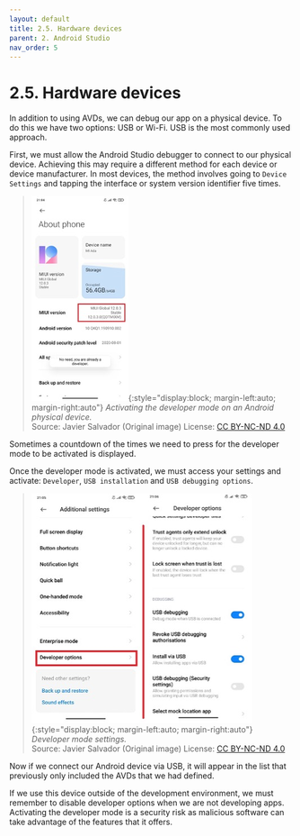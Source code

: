 ```yaml
---
layout: default
title: 2.5. Hardware devices
parent: 2. Android Studio
nav_order: 5
---
```


# 2.5. Hardware devices

In addition to using AVDs, we can debug our app on a physical device. To do this we have two options: USB or Wi-Fi. USB is the most commonly used approach. 

First, we must allow the Android Studio debugger to connect to our physical device. Achieving this may require a different method for each device or device manufacturer. In most devices, the method involves going to `Device Settings` and tapping the interface or system version identifier five times.

> ![Activating the developer mode on an Android device.](/images/02/developer-mode.jpg){:style="display:block; margin-left:auto; margin-right:auto"}
> *Activating the developer mode on an Android physical device.*  
> Source: Javier Salvador (Original image) License: [CC BY-NC-ND 4.0](https://creativecommons.org/licenses/by-nc-nd/4.0/)

Sometimes a countdown of the times we need to press for the developer mode to be activated is displayed.

Once the developer mode is activated, we must access your settings and activate: `Developer`, `USB installation` and `USB debugging options`.

> ![Developer mode settings.](/images/02/developer-mode-settings.jpg){:style="display:block; margin-left:auto; margin-right:auto"}
> *Developer mode settings.*  
> Source: Javier Salvador (Original image) License: [CC BY-NC-ND 4.0](https://creativecommons.org/licenses/by-nc-nd/4.0/)

Now if we connect our Android device via USB, it will appear in the list that previously only included the AVDs that we had defined.

If we use this device outside of the development environment, we must remember to disable developer options when we are not developing apps. Activating the developer mode is a security risk as malicious software can take advantage of the features that it offers.
